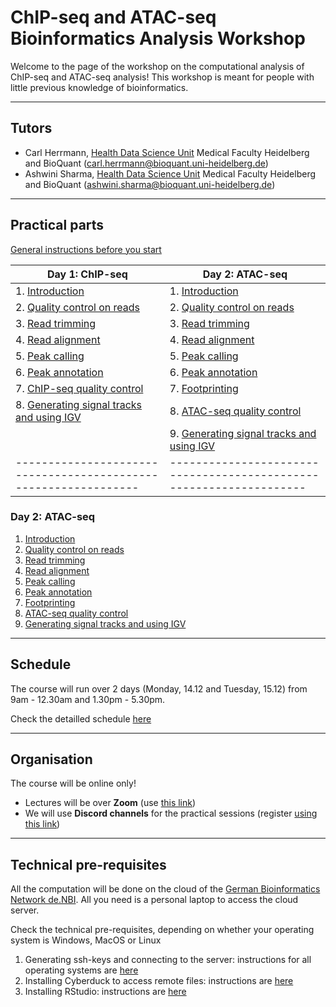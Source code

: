 # ChIP-seq and ATAC-seq Bioinformatics Analysis Workshop

Welcome to the page of the workshop on the computational analysis of ChIP-seq and ATAC-seq analysis! This workshop is meant for people with little previous knowledge of bioinformatics.


******
## Tutors

* Carl Herrmann, [Health Data Science Unit](https://www.hdsu.org/) Medical Faculty Heidelberg and BioQuant (carl.herrmann@bioquant.uni-heidelberg.de)
* Ashwini Sharma, [Health Data Science Unit](https://www.hdsu.org/) Medical Faculty Heidelberg and BioQuant (ashwini.sharma@bioquant.uni-heidelberg.de)


********
## Practical parts

[General instructions before you start](./00_generalInstructions.md)

**Day 1: ChIP-seq**                                            | **Day 2: ATAC-seq**  
---------------------------------------------------------------|-------------------------------------------------------------------
1. [Introduction](./00_Intro.md)                               |1. [Introduction](./00_ATAC_Intro.md)
2. [Quality control on reads](./01_ReadQC.md)                  |2. [Quality control on reads](./01_ATAC_ReadQC.md)
3. [Read trimming](./02_Trimming.md)                           |3. [Read trimming](./02_ATAC_Trimming.md)
4. [Read alignment](./03_Alignment.md)                         |4. [Read alignment](./03_ATAC_Alignment.md)
5. [Peak calling](./04_PeakCalling.md)                         |5. [Peak calling](./04_ATAC_PeakCalling.md)
6. [Peak annotation](./05_PeakAnnotation.md)                   |6. [Peak annotation](./05_ATAC_PeakAnnotation.md)
7. [ChIP-seq quality control](./07_QC.md)                      |7. [Footprinting](./06_ATAC_Footprinting.md)
8. [Generating signal tracks and using IGV](./08_bigwig.md)    |8. [ATAC-seq quality control](./07_ATAC_QC.md)
                                                               |9. [Generating signal tracks and using IGV](./08_ATAC_bigwig.md)
---------------------------------------------------------------|-------------------------------------------------------------------
                                                    

### Day 2: ATAC-seq
1. [Introduction](./00_ATAC_Intro.md)
2. [Quality control on reads](./01_ATAC_ReadQC.md)
3. [Read trimming](./02_ATAC_Trimming.md)
4. [Read alignment](./03_ATAC_Alignment.md)
5. [Peak calling](./04_ATAC_PeakCalling.md)
6. [Peak annotation](./05_ATAC_PeakAnnotation.md)
7. [Footprinting](./06_ATAC_Footprinting.md)
8. [ATAC-seq quality control](./07_ATAC_QC.md)
9. [Generating signal tracks and using IGV](./08_ATAC_bigwig.md)


********
## Schedule

The course will run over 2 days (Monday, 14.12 and Tuesday, 15.12) from 9am - 12.30am and 1.30pm - 5.30pm.

Check the detailled schedule [here](./schedule.md)

*********
## Organisation

The course will be online only! 
* Lectures will be over **Zoom** (use [this link](https://us02web.zoom.us/j/87513196823?pwd=VURGZkRVZWxzMTFhZkFvaHhiL0s4dz09))
* We will use **Discord channels** for the practical sessions (register [using this link](https://discord.gg/xNpc66eZbW))

**********
## Technical pre-requisites

All the computation will be done on the cloud of the [German Bioinformatics Network de.NBI](https://www.denbi.de/). All you need is a personal laptop to access the cloud server. 

Check the technical pre-requisites, depending on whether your operating system is Windows, MacOS or Linux

1. Generating ssh-keys and connecting to the server: instructions for all operating systems are [here](./ssh.md)
2. Installing Cyberduck to access remote files: instructions are [here](./cyberduck.md)
3. Installing RStudio: instructions are [here](./rstudio.md)
